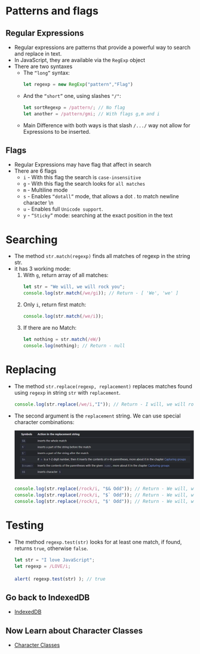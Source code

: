 # Patterns and flags

## Regular Expressions
- Regular expressions are patterns that provide a powerful way to search and replace in text.
- In JavaScript, they are available via the `RegExp` object
- There are two syntaxes
    - The `“long”` syntax:
        ```JavaScript
        let regexp = new RegExp("pattern","Flag")
        ```
    - And the `“short”` one, using slashes `"/"`:
        ```JavaScript
        let sortRegexp = /pattern/; // No flag
        let another = /pattern/gmi; // With flags g,m and i
        ```
    - Main Difference with both ways is that slash `/.../` way not allow for Expressions to be inserted.

## Flags
- Regular Expressions may have flag that affect in search
- There are 6 flags
    - `i` - With this flag the search is `case-insensitive`
    - `g` - With this flag the search looks for `all matches`
    - `m` - Multiline mode
    - `s` - Enables `“dotall”` mode, that allows a dot . to match newline character \n
    - `u` - Enables full `Unicode support`.
    - `y` - `“Sticky”` mode: searching at the exact position in the text


# Searching
- The method `str.match(regexp)` finds all matches of regexp in the string str.
- it has 3 working mode:
    1. With `g`, return array of all matches:
        ```JavaScript
        let str = "We will, we will rock you";
        console.log(str.match(/we/gi)); // Return - [ 'We', 'we' ] 
        ```
    2. Only `i`, return first match:
        ```JavaScript
        console.log(str.match(/we/i));
        ```
    3. If there are no Match:
        ```JavaScript
        let nothing = str.match(/eW/)
        console.log(nothing); // Return - null
        ```

# Replacing
- The method `str.replace(regexp, replacement)` replaces matches found using `regexp` in string `str` with `replacement`.

    ```JavaScript
    console.log(str.replace(/we/i,"I")); // Return - I will, we will rock you
    ```

- The second argument is the `replacement` string. We can use special character combinations:

    ![Replacer in replace method](./Replacer.png)

    ```JavaScript
    console.log(str.replace(/rock/i, "$& Odd")); // Return - We will, we will rock Odd you
    console.log(str.replace(/rock/i, "$` Odd")); // Return - We will, we will We will, we will  Odd you
    console.log(str.replace(/rock/i, "$' Odd")); // Return - We will, we will  you Odd you
    ```

# Testing

- The method `regexp.test(str)` looks for at least one match, if found, returns `true`, otherwise `false`.
    ```JavaScript
    let str = "I love JavaScript";
    let regexp = /LOVE/i;

    alert( regexp.test(str) ); // true
    ```

## Go back to IndexedDB

- [IndexedDB](../21_Storing_Data_in_Browser/IndexedDB.md)

## Now Learn about Character Classes

- [Character Classes](./02%20Char_classes.md)